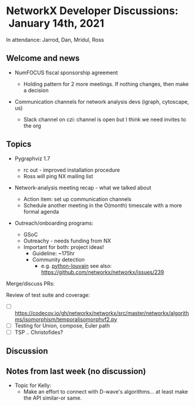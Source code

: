 # NetworkX Developer Discussions:  January 14th, 2021

In attendance: Jarrod, Dan, Mridul, Ross

## Welcome and news

- NumFOCUS fiscal sponsorship agreement
  * Holding pattern for 2 more meetings. If nothing changes, then make a decision
  
- Communication channels for network analysis devs (igraph, cytoscape, us)
  * Slack channel on czi: channel is open but I think we need invites to the org

## Topics

- Pygraphviz 1.7
  * rc out - improved installation procedure
  * Ross will ping NX mailing list

- Network-analysis meeting recap - what we talked about
  * Action item: set up communication channels
  * Schedule another meeting in the O(month) timescale with a more formal agenda

 - Outreach/onboarding programs:
   * GSoC
   * Outreachy - needs funding from NX
   * Important for both: project ideas!
     - Guideline: ~175hr
     - Community detection
       * e.g. [python-louvain](https://github.com/taynaud/python-louvain ) see also: https://github.com/networkx/networkx/issues/239

Merge/discuss PRs:

Review of test suite and coverage:
- [ ] https://codecov.io/gh/networkx/networkx/src/master/networkx/algorithms/isomorphism/temporalisomorphvf2.py
- [ ] Testing for Union, compose, Euler path
- [ ] TSP .. Christofides?

## Discussion

## Notes from last week (no discussion)

- Topic for Kelly:
  - Make an effort to connect with D-wave's algorithms... at least make the API similar-or same.